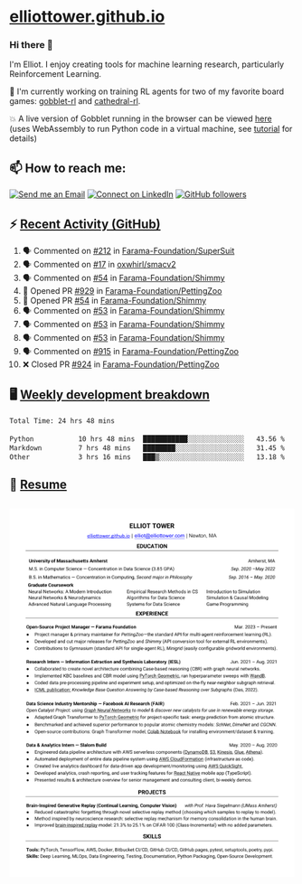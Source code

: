 # [elliottower.github.io](https://github.com/elliottower/elliottower.github.io)

### Hi there 👋

I'm Elliot. I enjoy creating tools for machine learning research, particularly Reinforcement Learning. 

🚀 I'm currently working on training RL agents for two of my favorite board games: [gobblet-rl](https://github.com/elliottower/gobblet-rl) and [cathedral-rl](https://github.com/elliottower/cathedral-rl). 

💥 A live version of Gobblet running in the browser can be viewed [here](https://elliottower.github.io/gobblet-rl/) (uses WebAssembly to run Python code in a virtual machine, see [tutorial](https://github.com/elliottower/gobblet-rl/blob/main/tutorials/WebAssembly/web_assembly.md) for details)


## 📫 How to reach me:

 [![Send me an Email](https://img.shields.io/badge/email-elliot%40elliottower.com-blue)](mailto:elliot@elliottower.com)
 [![Connect on LinkedIn](https://img.shields.io/badge/--linkedin?label=LinkedIn&logo=LinkedIn&style=social)](https://www.linkedin.com/in/elliot-tower)
 [![GitHub followers](https://img.shields.io/github/followers/elliottower?style=social)](https://github.com/elliottower/)
 

## ⚡ [Recent Activity (GitHub)](https://github.com/elliottower)

<!--START_SECTION:activity-->
1. 🗣 Commented on [#212](https://github.com/Farama-Foundation/SuperSuit/issues/212) in [Farama-Foundation/SuperSuit](https://github.com/Farama-Foundation/SuperSuit)
2. 🗣 Commented on [#17](https://github.com/oxwhirl/smacv2/issues/17) in [oxwhirl/smacv2](https://github.com/oxwhirl/smacv2)
3. 🗣 Commented on [#54](https://github.com/Farama-Foundation/Shimmy/issues/54) in [Farama-Foundation/Shimmy](https://github.com/Farama-Foundation/Shimmy)
4. 💪 Opened PR [#929](https://github.com/Farama-Foundation/PettingZoo/pull/929) in [Farama-Foundation/PettingZoo](https://github.com/Farama-Foundation/PettingZoo)
5. 💪 Opened PR [#54](https://github.com/Farama-Foundation/Shimmy/pull/54) in [Farama-Foundation/Shimmy](https://github.com/Farama-Foundation/Shimmy)
6. 🗣 Commented on [#53](https://github.com/Farama-Foundation/Shimmy/issues/53) in [Farama-Foundation/Shimmy](https://github.com/Farama-Foundation/Shimmy)
7. 🗣 Commented on [#53](https://github.com/Farama-Foundation/Shimmy/issues/53) in [Farama-Foundation/Shimmy](https://github.com/Farama-Foundation/Shimmy)
8. 🗣 Commented on [#53](https://github.com/Farama-Foundation/Shimmy/issues/53) in [Farama-Foundation/Shimmy](https://github.com/Farama-Foundation/Shimmy)
9. 🗣 Commented on [#915](https://github.com/Farama-Foundation/PettingZoo/issues/915) in [Farama-Foundation/PettingZoo](https://github.com/Farama-Foundation/PettingZoo)
10. ❌ Closed PR [#924](https://github.com/Farama-Foundation/PettingZoo/pull/924) in [Farama-Foundation/PettingZoo](https://github.com/Farama-Foundation/PettingZoo)
<!--END_SECTION:activity-->


## 🖥️ [Weekly development breakdown](https://wakatime.com/@elliottower)
<!--START_SECTION:waka-->

```text
Total Time: 24 hrs 48 mins

Python           10 hrs 48 mins  ███████████░░░░░░░░░░░░░░   43.56 %
Markdown         7 hrs 48 mins   ████████░░░░░░░░░░░░░░░░░   31.45 %
Other            3 hrs 16 mins   ███▒░░░░░░░░░░░░░░░░░░░░░   13.18 %
```

<!--END_SECTION:waka-->


## 📄 [Resume](https://elliottower.github.io/src/pdf/resume.pdf)

<!-- PDF-TO-MARKDOWN:START -->
![Page 1](src/png/page1.png "Page 1")
---
<!-- PDF-TO-MARKDOWN:END -->
